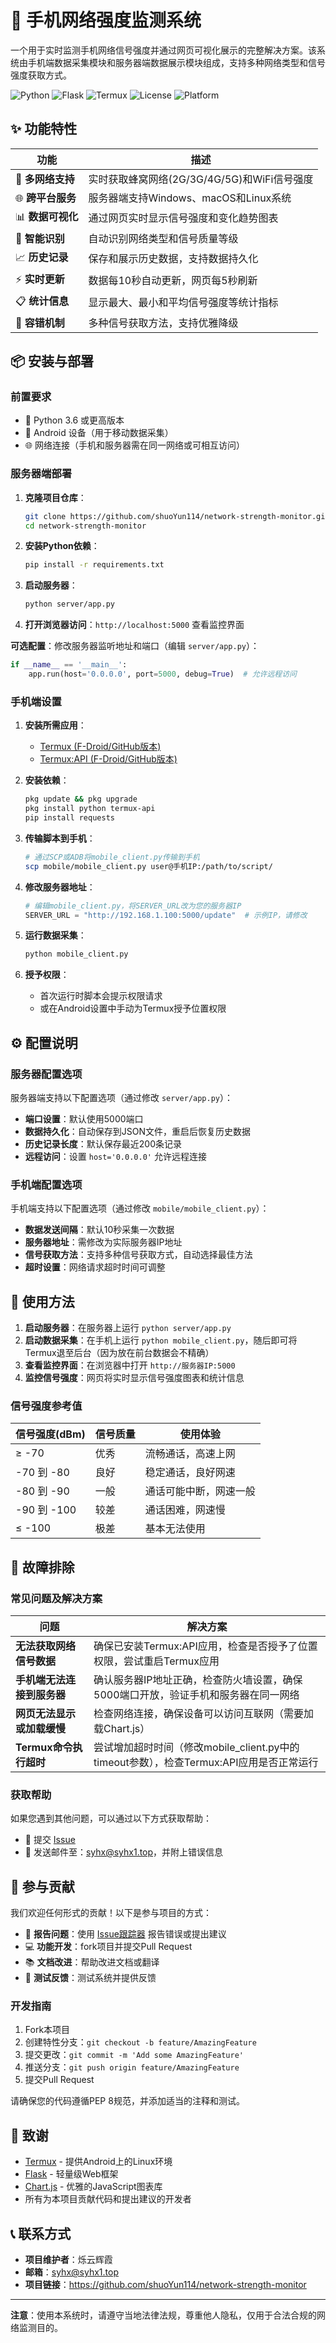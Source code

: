 # 📶 手机网络强度监测系统

一个用于实时监测手机网络信号强度并通过网页可视化展示的完整解决方案。该系统由手机端数据采集模块和服务器端数据展示模块组成，支持多种网络类型和信号强度获取方式。

![Python](https://img.shields.io/badge/python-3.6%2B-blue)
![Flask](https://img.shields.io/badge/flask-2.0%2B-green)
![Termux](https://img.shields.io/badge/termux-api-0.50%2B-orange)
![License](https://img.shields.io/badge/license-MIT-yellow)
![Platform](https://img.shields.io/badge/platform-Android%20%7C%20Windows%20%7C%20macOS%20%7C%20Linux-lightgrey)

## ✨ 功能特性

| 功能 | 描述 |
|------|------|
| 📱 **多网络支持** | 实时获取蜂窝网络(2G/3G/4G/5G)和WiFi信号强度 |
| 🌐 **跨平台服务** | 服务器端支持Windows、macOS和Linux系统 |
| 📊 **数据可视化** | 通过网页实时显示信号强度和变化趋势图表 |
| 🔔 **智能识别** | 自动识别网络类型和信号质量等级 |
| 📈 **历史记录** | 保存和展示历史数据，支持数据持久化 |
| ⚡ **实时更新** | 数据每10秒自动更新，网页每5秒刷新 |
| 📋 **统计信息** | 显示最大、最小和平均信号强度等统计指标 |
| 🔧 **容错机制** | 多种信号获取方法，支持优雅降级 |

## 📦 安装与部署

### 前置要求

- 🐍 Python 3.6 或更高版本
- 📱 Android 设备（用于移动数据采集）
- 🌐 网络连接（手机和服务器需在同一网络或可相互访问）

### 服务器端部署

1. **克隆项目仓库**：
   ```bash
   git clone https://github.com/shuoYun114/network-strength-monitor.git
   cd network-strength-monitor
   ```

2. **安装Python依赖**：
   ```bash
   pip install -r requirements.txt
   ```

3. **启动服务器**：
   ```bash
   python server/app.py
   ```

4. **打开浏览器访问**：`http://localhost:5000` 查看监控界面

**可选配置**：修改服务器监听地址和端口（编辑 `server/app.py`）：
```python
if __name__ == '__main__':
    app.run(host='0.0.0.0', port=5000, debug=True)  # 允许远程访问
```

### 手机端设置

1. **安装所需应用**：
   - [Termux (F-Droid/GitHub版本)](https://github.com/termux/termux-app)
   - [Termux:API (F-Droid/GitHub版本)](https://github.com/termux/termux-api)

2. **安装依赖**：
   ```bash
   pkg update && pkg upgrade
   pkg install python termux-api
   pip install requests
   ```

3. **传输脚本到手机**：
   ```bash
   # 通过SCP或ADB将mobile_client.py传输到手机
   scp mobile/mobile_client.py user@手机IP:/path/to/script/
   ```

4. **修改服务器地址**：
   ```python
   # 编辑mobile_client.py，将SERVER_URL改为您的服务器IP
   SERVER_URL = "http://192.168.1.100:5000/update"  # 示例IP，请修改
   ```

5. **运行数据采集**：
   ```bash
   python mobile_client.py
   ```

6. **授予权限**：
   - 首次运行时脚本会提示权限请求
   - 或在Android设置中手动为Termux授予位置权限

## ⚙️ 配置说明

### 服务器配置选项

服务器端支持以下配置选项（通过修改 `server/app.py`）：

- **端口设置**：默认使用5000端口
- **数据持久化**：自动保存到JSON文件，重启后恢复历史数据
- **历史记录长度**：默认保存最近200条记录
- **远程访问**：设置 `host='0.0.0.0'` 允许远程连接

### 手机端配置选项

手机端支持以下配置选项（通过修改 `mobile/mobile_client.py`）：

- **数据发送间隔**：默认10秒采集一次数据
- **服务器地址**：需修改为实际服务器IP地址
- **信号获取方法**：支持多种信号获取方式，自动选择最佳方法
- **超时设置**：网络请求超时时间可调整

## 🚀 使用方法

1. **启动服务器**：在服务器上运行 `python server/app.py`
2. **启动数据采集**：在手机上运行 `python mobile_client.py`，随后即可将Termux退至后台（因为放在前台数据会不精确）
3. **查看监控界面**：在浏览器中打开 `http://服务器IP:5000`
4. **监控信号强度**：网页将实时显示信号强度图表和统计信息

### 信号强度参考值

| 信号强度(dBm) | 信号质量 | 使用体验 |
|--------------|---------|---------|
| ≥ -70        | 优秀     | 流畅通话，高速上网 |
| -70 到 -80   | 良好     | 稳定通话，良好网速 |
| -80 到 -90   | 一般     | 通话可能中断，网速一般 |
| -90 到 -100  | 较差     | 通话困难，网速慢 |
| ≤ -100       | 极差     | 基本无法使用 |

## 🔧 故障排除

### 常见问题及解决方案

| 问题 | 解决方案 |
|------|----------|
| **无法获取网络信号数据** | 确保已安装Termux:API应用，检查是否授予了位置权限，尝试重启Termux应用 |
| **手机端无法连接到服务器** | 确认服务器IP地址正确，检查防火墙设置，确保5000端口开放，验证手机和服务器在同一网络 |
| **网页无法显示或加载缓慢** | 检查网络连接，确保设备可以访问互联网（需要加载Chart.js） |
| **Termux命令执行超时** | 尝试增加超时时间（修改mobile_client.py中的timeout参数），检查Termux:API应用是否正常运行 |

### 获取帮助

如果您遇到其他问题，可以通过以下方式获取帮助：

- 📝 提交 [Issue](https://github.com/shuoYun114/network-strength-monitor/issues)
- 📧 发送邮件至：syhx@syhx1.top，并附上错误信息

## 🤝 参与贡献

我们欢迎任何形式的贡献！以下是参与项目的方式：

- 🐛 **报告问题**：使用 [Issue跟踪器](https://github.com/shuoYun114/network-strength-monitor/issues) 报告错误或提出建议
- 💻 **功能开发**：fork项目并提交Pull Request
- 📚 **文档改进**：帮助改进文档或翻译
- 🧪 **测试反馈**：测试系统并提供反馈

### 开发指南

1. Fork本项目
2. 创建特性分支：`git checkout -b feature/AmazingFeature`
3. 提交更改：`git commit -m 'Add some AmazingFeature'`
4. 推送分支：`git push origin feature/AmazingFeature`
5. 提交Pull Request

请确保您的代码遵循PEP 8规范，并添加适当的注释和测试。

## 🙏 致谢

- [Termux](https://termux.com/) - 提供Android上的Linux环境
- [Flask](https://flask.palletsprojects.com/) - 轻量级Web框架
- [Chart.js](https://www.chartjs.org/) - 优雅的JavaScript图表库
- 所有为本项目贡献代码和提出建议的开发者

## 📞 联系方式

- **项目维护者**：烁云辉霞
- **邮箱**：syhx@syhx1.top
- **项目链接**：https://github.com/shuoYun114/network-strength-monitor

---

**注意**：使用本系统时，请遵守当地法律法规，尊重他人隐私，仅用于合法合规的网络监测目的。